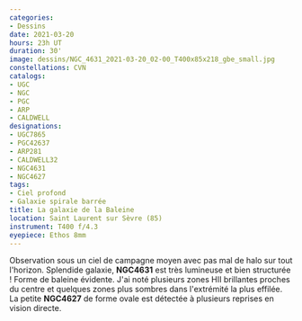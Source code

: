 ```yaml
---
categories:
- Dessins
date: 2021-03-20
hours: 23h UT
duration: 30'
image: dessins/NGC_4631_2021-03-20_02-00_T400x85x218_gbe_small.jpg
constellations: CVN
catalogs:
- UGC
- NGC
- PGC
- ARP
- CALDWELL
designations:
- UGC7865
- PGC42637
- ARP281
- CALDWELL32 
- NGC4631
- NGC4627
tags:
- Ciel profond
- Galaxie spirale barrée
title: La galaxie de la Baleine
location: Saint Laurent sur Sèvre (85)
instrument: T400 f/4.3
eyepiece: Ethos 8mm
---
```

Observation sous un ciel de campagne moyen avec pas mal de halo sur tout l'horizon. 
Splendide galaxie, **NGC4631** est très lumineuse et bien structurée ! Forme de baleine évidente.
J'ai noté plusieurs zones HII brillantes proches du centre et quelques zones plus sombres dans l'extrémité la plus effilée. La petite **NGC4627** de forme ovale est détectée à plusieurs reprises en vision directe.